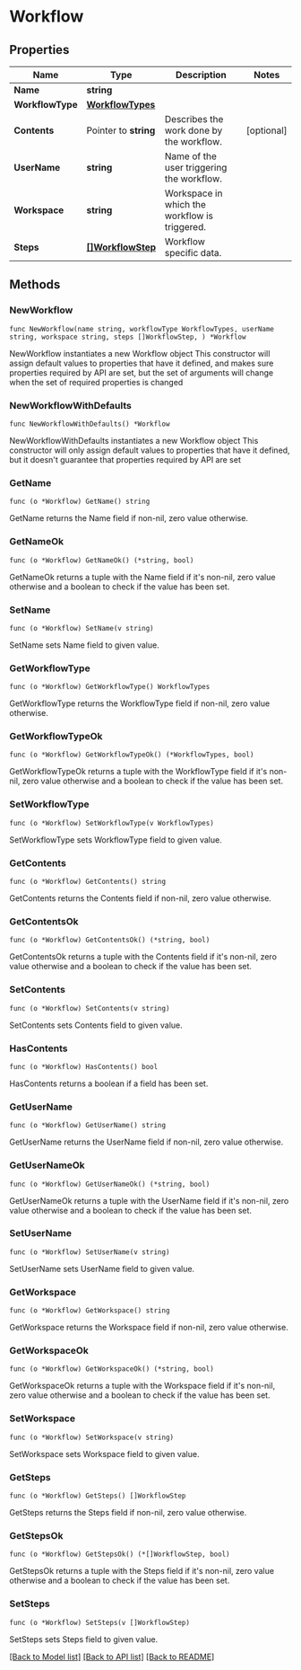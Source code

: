# Workflow

## Properties

Name | Type | Description | Notes
------------ | ------------- | ------------- | -------------
**Name** | **string** |  | 
**WorkflowType** | [**WorkflowTypes**](WorkflowTypes.md) |  | 
**Contents** | Pointer to **string** | Describes the work done by the workflow. | [optional] 
**UserName** | **string** | Name of the user triggering the workflow. | 
**Workspace** | **string** | Workspace in which the workflow is triggered. | 
**Steps** | [**[]WorkflowStep**](WorkflowStep.md) | Workflow specific data. | 

## Methods

### NewWorkflow

`func NewWorkflow(name string, workflowType WorkflowTypes, userName string, workspace string, steps []WorkflowStep, ) *Workflow`

NewWorkflow instantiates a new Workflow object
This constructor will assign default values to properties that have it defined,
and makes sure properties required by API are set, but the set of arguments
will change when the set of required properties is changed

### NewWorkflowWithDefaults

`func NewWorkflowWithDefaults() *Workflow`

NewWorkflowWithDefaults instantiates a new Workflow object
This constructor will only assign default values to properties that have it defined,
but it doesn't guarantee that properties required by API are set

### GetName

`func (o *Workflow) GetName() string`

GetName returns the Name field if non-nil, zero value otherwise.

### GetNameOk

`func (o *Workflow) GetNameOk() (*string, bool)`

GetNameOk returns a tuple with the Name field if it's non-nil, zero value otherwise
and a boolean to check if the value has been set.

### SetName

`func (o *Workflow) SetName(v string)`

SetName sets Name field to given value.


### GetWorkflowType

`func (o *Workflow) GetWorkflowType() WorkflowTypes`

GetWorkflowType returns the WorkflowType field if non-nil, zero value otherwise.

### GetWorkflowTypeOk

`func (o *Workflow) GetWorkflowTypeOk() (*WorkflowTypes, bool)`

GetWorkflowTypeOk returns a tuple with the WorkflowType field if it's non-nil, zero value otherwise
and a boolean to check if the value has been set.

### SetWorkflowType

`func (o *Workflow) SetWorkflowType(v WorkflowTypes)`

SetWorkflowType sets WorkflowType field to given value.


### GetContents

`func (o *Workflow) GetContents() string`

GetContents returns the Contents field if non-nil, zero value otherwise.

### GetContentsOk

`func (o *Workflow) GetContentsOk() (*string, bool)`

GetContentsOk returns a tuple with the Contents field if it's non-nil, zero value otherwise
and a boolean to check if the value has been set.

### SetContents

`func (o *Workflow) SetContents(v string)`

SetContents sets Contents field to given value.

### HasContents

`func (o *Workflow) HasContents() bool`

HasContents returns a boolean if a field has been set.

### GetUserName

`func (o *Workflow) GetUserName() string`

GetUserName returns the UserName field if non-nil, zero value otherwise.

### GetUserNameOk

`func (o *Workflow) GetUserNameOk() (*string, bool)`

GetUserNameOk returns a tuple with the UserName field if it's non-nil, zero value otherwise
and a boolean to check if the value has been set.

### SetUserName

`func (o *Workflow) SetUserName(v string)`

SetUserName sets UserName field to given value.


### GetWorkspace

`func (o *Workflow) GetWorkspace() string`

GetWorkspace returns the Workspace field if non-nil, zero value otherwise.

### GetWorkspaceOk

`func (o *Workflow) GetWorkspaceOk() (*string, bool)`

GetWorkspaceOk returns a tuple with the Workspace field if it's non-nil, zero value otherwise
and a boolean to check if the value has been set.

### SetWorkspace

`func (o *Workflow) SetWorkspace(v string)`

SetWorkspace sets Workspace field to given value.


### GetSteps

`func (o *Workflow) GetSteps() []WorkflowStep`

GetSteps returns the Steps field if non-nil, zero value otherwise.

### GetStepsOk

`func (o *Workflow) GetStepsOk() (*[]WorkflowStep, bool)`

GetStepsOk returns a tuple with the Steps field if it's non-nil, zero value otherwise
and a boolean to check if the value has been set.

### SetSteps

`func (o *Workflow) SetSteps(v []WorkflowStep)`

SetSteps sets Steps field to given value.



[[Back to Model list]](../README.md#documentation-for-models) [[Back to API list]](../README.md#documentation-for-api-endpoints) [[Back to README]](../README.md)


